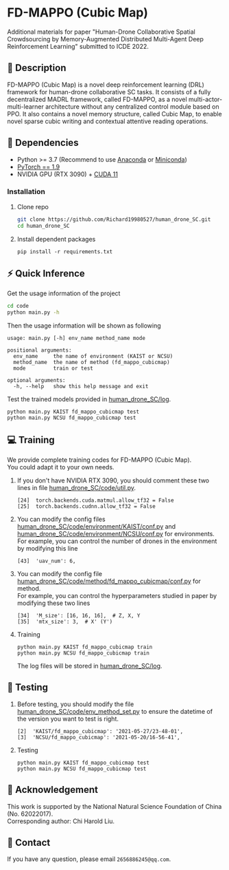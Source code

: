 # FD-MAPPO (Cubic Map)
Additional materials for paper "Human-Drone Collaborative Spatial Crowdsourcing by Memory-Augmented 
Distributed Multi-Agent Deep Reinforcement Learning" submitted to ICDE 2022.
## :page_facing_up: Description
FD-MAPPO (Cubic Map) is a novel deep reinforcement learning (DRL) framework for human-drone collaborative SC tasks. It consists of a fully decentralized MADRL framework, called FD-MAPPO, as a novel multi-actor-multi-learner architecture without any centralized control module based on PPO. It also contains a novel memory structure, called Cubic Map, to enable novel sparse cubic writing and contextual attentive reading operations.
## :wrench: Dependencies
- Python >= 3.7 (Recommend to use [Anaconda](https://www.anaconda.com/download/#linux) or [Miniconda](https://docs.conda.io/en/latest/miniconda.html))
- [PyTorch == 1.9](https://pytorch.org/)
- NVIDIA GPU (RTX 3090) + [CUDA 11](https://developer.nvidia.com/cuda-downloads)
### Installation
1. Clone repo
    ```bash
    git clone https://github.com/Richard19980527/human_drone_SC.git
    cd human_drone_SC
    ```
2. Install dependent packages
    ```
    pip install -r requirements.txt
    ```
## :zap: Quick Inference

Get the usage information of the project
```bash
cd code
python main.py -h
```
Then the usage information will be shown as following
```
usage: main.py [-h] env_name method_name mode

positional arguments:
  env_name     the name of environment (KAIST or NCSU)
  method_name  the name of method (fd_mappo_cubicmap)
  mode         train or test
 
optional arguments:
  -h, --help   show this help message and exit
```
Test the trained models provided in [human_drone_SC/log](https://github.com/Richard19980527/human_drone_SC/tree/main/log).
```
python main.py KAIST fd_mappo_cubicmap test
python main.py NCSU fd_mappo_cubicmap test
```
## :computer: Training

We provide complete training codes for FD-MAPPO (Cubic Map).<br>
You could adapt it to your own needs.

1. If you don't have NVIDIA RTX 3090, you should comment these two lines in file
[human_drone_SC/code/util.py](https://github.com/Richard19980527/human_drone_SC/tree/main/code/util.py).
	```
	[24]  torch.backends.cuda.matmul.allow_tf32 = False
	[25]  torch.backends.cudnn.allow_tf32 = False
	```
2. You can modify the config files 
[human_drone_SC/code/environment/KAIST/conf.py](https://github.com/Richard19980527/human_drone_SC/tree/main/code/environment/KAIST/conf.py) and
[human_drone_SC/code/environment/NCSU/conf.py](https://github.com/Richard19980527/human_drone_SC/tree/main/code/environment/NCSU/conf.py) for environments.<br>
For example, you can control the number of drones in the environment by modifying this line
	```
	[43]  'uav_num': 6,
	```
3. You can modify the config file 
[human_drone_SC/code/method/fd_mappo_cubicmap/conf.py](https://github.com/Richard19980527/human_drone_SC/tree/main/code/method/fd_mappo_cubicmap/conf.py) for method.<br>
For example, you can control the hyperparameters studied in paper by modifying these two lines
	```
	[34]  'M_size': [16, 16, 16],  # Z, X, Y
	[35]  'mtx_size': 3,  # X' (Y')
	```
4. Training
	```
	python main.py KAIST fd_mappo_cubicmap train
	python main.py NCSU fd_mappo_cubicmap train
	```
	The log files will be stored in [human_drone_SC/log](https://github.com/Richard19980527/human_drone_SC/tree/main/log).
## :checkered_flag: Testing
1. Before testing, you should modify the file [human_drone_SC/code/env_method_set.py](https://github.com/Richard19980527/human_drone_SC/tree/main/code/env_method_set.py) to ensure the datetime of the version you want to test is right.
	```
	[2]  'KAIST/fd_mappo_cubicmap': '2021-05-27/23-48-01',
	[3]  'NCSU/fd_mappo_cubicmap': '2021-05-20/16-56-41',
	```
2. Testing
	```
	python main.py KAIST fd_mappo_cubicmap test
	python main.py NCSU fd_mappo_cubicmap test
	```
## :scroll: Acknowledgement

This work is supported by the National Natural Science Foundation of China (No. 62022017). 
<br>
Corresponding author: Chi Harold Liu.

## :e-mail: Contact

If you have any question, please email `2656886245@qq.com`.
